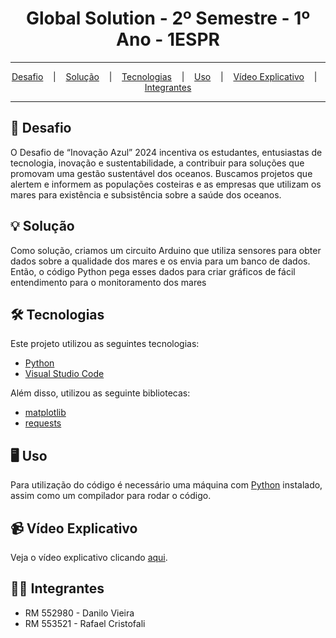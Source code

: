 <h1 align="center">Global Solution - 2º Semestre - 1º Ano - 1ESPR</h1>

<hr/>

<p align="center">
  <a href="#pushpin-Desafio">Desafio</a>
  &nbsp;&nbsp;&nbsp;|&nbsp;&nbsp;&nbsp;
  <a href="#bulb-Solução">Solução</a>
  &nbsp;&nbsp;&nbsp;|&nbsp;&nbsp;&nbsp;
  <a href="#hammer_and_wrench-Tecnologias">Tecnologias</a>
  &nbsp;&nbsp;&nbsp;|&nbsp;&nbsp;&nbsp;
  <a href="#desktop_computer-Uso">Uso</a>
  &nbsp;&nbsp;&nbsp;|&nbsp;&nbsp;&nbsp;
  <a href="#desktop_computer-Vídeo-Explicativo">Vídeo Explicativo</a>
  &nbsp;&nbsp;&nbsp;|&nbsp;&nbsp;&nbsp;
  <a href="#technologist-Integrantes">Integrantes</a>
</p>

<hr/>

## :pushpin: Desafio
O Desafio de “Inovação Azul” 2024 incentiva os estudantes, entusiastas de tecnologia, inovação e sustentabilidade, a contribuir para soluções que promovam uma gestão sustentável dos oceanos.
Buscamos projetos que alertem e informem as populações costeiras e as empresas que utilizam os mares para existência e subsistência sobre a saúde dos oceanos.

## :bulb: Solução
Como solução, criamos um circuito Arduino que utiliza sensores para obter dados sobre a qualidade dos mares e os envia para um banco de dados.
Então, o código Python pega esses dados para criar gráficos de fácil entendimento para o monitoramento dos mares

## :hammer_and_wrench: Tecnologias
Este projeto utilizou as seguintes tecnologias:
* [Python](https://www.python.org/)
* [Visual Studio Code](https://code.visualstudio.com/)

Além disso, utilizou as seguinte bibliotecas:
* [matplotlib](https://matplotlib.org/)
* [requests](https://pypi.org/project/requests/)

## :desktop_computer: Uso
Para utilização do código é necessário uma máquina com [Python](https://www.python.org/) instalado, assim como um compilador para rodar o código.

## :video_camera: Vídeo Explicativo
Veja o vídeo explicativo clicando [aqui](https://youtu.be/KZHZ9YfHcpc).

## :technologist: Integrantes
* RM 552980 - Danilo Vieira
* RM 553521 - Rafael Cristofali
